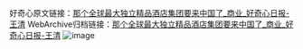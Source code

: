 好奇心原文链接：[那个全球最大独立精品酒店集团要来中国了_商业_好奇心日报-王清](https://www.qdaily.com/articles/4481.html)
WebArchive归档链接：[那个全球最大独立精品酒店集团要来中国了_商业_好奇心日报-王清](http://web.archive.org/web/20190623161040/https://www.qdaily.com/articles/4481.html)
![image](http://ww3.sinaimg.cn/large/007d5XDply1g3wfvla5hzj30u04ove81)